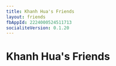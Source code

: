 ```yaml
---
title: Khanh Hua's Friends
layout: friends
fbAppId: 2224000524511713
socialiteVersion: 0.1.20
---
```


# Khanh Hua's Friends

<div id="root">
</div>
